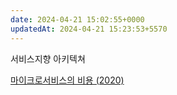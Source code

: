 ```yaml
---
date: 2024-04-21 15:02:55+0000
updatedAt: 2024-04-21 15:23:53+5570
---
```

서비스지향 아키텍쳐

[마이크로서비스의 비용 (2020)](https://news.hada.io/topic?id=11606)
